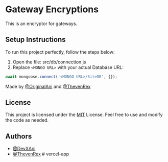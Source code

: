 # Gateway Encryptions

This is an encryptor for gateways.

## Setup Instructions

To run this project perfectly, follow the steps below:

1. Open the file:
  src/db/connection.js
2. Replace `<MONGO URL>` with your actual Database URL:
```javascript
await mongoose.connect('<MONGO URL>/SiteDB', {});
```

Made by [@OriginalAni](https://t.me/OriginalAni) and [@ThevenRex](https://t.me/ThevenRex)
## License

This project is licensed under the [MIT](https://choosealicense.com/licenses/mit/) License. Feel free to use and modify the code as needed.
## Authors

- [@DevXAni](https://github.com/DevXAni/)
- [@ThevenRex](https://github.com/ThevenRexOff/)
#   v e r c e l - a p p  
 